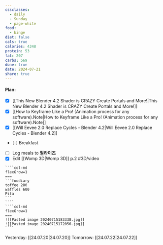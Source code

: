 ```yaml
---
cssclasses:
  - daily
  - Sunday
  - page-white
food:
  - binge
diet: false
cals: true
calories: 4348
protein: 53
fat: 207
carbs: 569
done: true
date: 2024-07-21
share: true
---
```

#### Plan:
- [x] [[This New Blender 4.2 Shader is CRAZY  Create Portals and More!|This New Blender 4.2 Shader is CRAZY  Create Portals and More!]]
- [x] [[How to Keyframe Like a Pro! (Animation process for any software).Note|How to Keyframe Like a Pro! (Animation process for any software).Note]]
- [x] [[Will Eevee 2.0 Replace Cycles - Blender 4.2|Will Eevee 2.0 Replace Cycles - Blender 4.2]]
- [-] Breakfast
- [ ] Log meals to **필라이즈**
- [x] Edit [[Womp 3D|Womp 3D]] p.2 #3D/video

`````col
````col-md
flexGrow=1
===
```foodiary 
toffee 280
waffles 600
Pita
```
````
````col-md
flexGrow=1
===
![[Pasted image 20240715183338.jpg]]
![[Pasted image 20240715172056.jpg]]
````
`````
Yesterday: [[24.07.20|24.07.20]]
Tomorrow: [[24.07.22|24.07.22]]